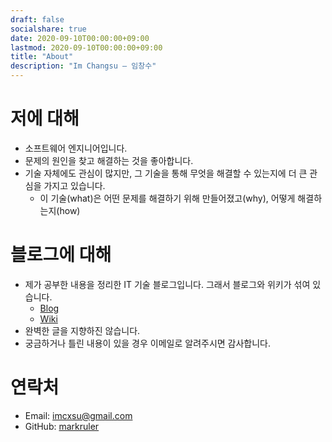 ```yaml
---
draft: false
socialshare: true
date: 2020-09-10T00:00:00+09:00
lastmod: 2020-09-10T00:00:00+09:00
title: "About"
description: "Im Changsu — 임창수"
---
```


# 저에 대해

- 소프트웨어 엔지니어입니다.
- 문제의 원인을 찾고 해결하는 것을 좋아합니다.
- 기술 자체에도 관심이 많지만, 그 기술을 통해 무엇을 해결할 수 있는지에 더 큰 관심을 가지고 있습니다.
  - 이 기술(what)은 어떤 문제를 해결하기 위해 만들어졌고(why), 어떻게 해결하는지(how)

# 블로그에 대해

- 제가 공부한 내용을 정리한 IT 기술 블로그입니다. 그래서 블로그와 위키가 섞여 있습니다.
  - [Blog](/categories/blog/)
  - [Wiki](/categories/wiki/)
- 완벽한 글을 지향하진 않습니다.
- 궁금하거나 틀린 내용이 있을 경우 이메일로 알려주시면 감사합니다.

# 연락처

- Email: imcxsu@gmail.com
- GitHub: [markruler](https://github.com/markruler)
